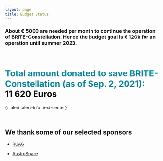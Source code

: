```yaml
---
layout: page
title: Budget Status
---
```



### About € 5000 are needed per month to continue the operation of BRITE-Constellation. Hence the budget goal is € 120k for an operation until summer 2023.
<!-- blank line -->
<br>
<!-- blank line -->

# <span style="color:#0085A1"> Total amount donated to save BRITE-Constellation (as of Sep. 2, 2021):  </span> <br> <span style="color:#000000"> 11 620 Euros </span>
{: .alert .alert-info .text-center}


<!-- blank line -->
<br>
<!-- blank line -->


## We thank some of our selected sponsors

- [RUAG](https://www.ruag.com/de)

- [AustroSpace](https://www.austrospace.at)
